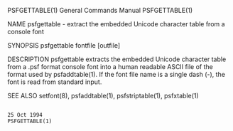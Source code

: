 PSFGETTABLE(1)                                                                             General Commands Manual                                                                             PSFGETTABLE(1)

NAME
       psfgettable - extract the embedded Unicode character table from a console font

SYNOPSIS
       psfgettable fontfile [outfile]

DESCRIPTION
       psfgettable  extracts  the  embedded Unicode character table from a .psf format console font into a human readable ASCII file of the format used by psfaddtable(1).  If the font file name is a single
       dash (-), the font is read from standard input.

SEE ALSO
       setfont(8), psfaddtable(1), psfstriptable(1), psfxtable(1)

                                                                                                 25 Oct 1994                                                                                   PSFGETTABLE(1)
